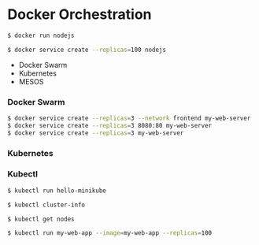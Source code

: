 # Docker Orchestration

```bash
$ docker run nodejs
```

```bash
$ docker service create --replicas=100 nodejs
```

* Docker Swarm
* Kubernetes
* MESOS

### Docker Swarm
```bash
$ docker service create --replicas=3 --network frontend my-web-server
$ docker service create --replicas=3 8080:80 my-web-server
$ docker service create --replicas=3 my-web-server
```

### Kubernetes


### Kubectl
```bash
$ kubectl run hello-minikube
```

```bash
$ kubectl cluster-info
```

```bash
$ kubectl get nodes
```

```bash
$ kubectl run my-web-app --image=my-web-app --replicas=100
```